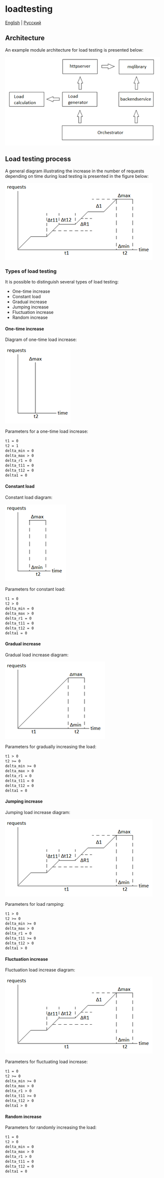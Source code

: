 # loadtesting

[English](README.md) | [Русский](README.ru.md)

## Architecture

An example module architecture for load testing is presented below:

![loadtesting-architecture](../docs/img/loadtesting-architecture.png)

## Load testing process

A general diagram illustrating the increase in the number of requests depending on time during load testing is presented in the figure below:

![loadtesting-increasing-time-diagram](../docs/img/loadtesting-increasing-time-diagram.png)

### Types of load testing

It is possible to distinguish several types of load testing:
- One-time increase
- Constant load
- Gradual increase
- Jumping increase
- Fluctuation increase
- Random increase

#### One-time increase

Diagram of one-time load increase:

![loadtesting-time-diagram-onetime](../docs/img/loadtesting-time-diagram-onetime.png)

Parameters for a one-time load increase:

```
t1 = 0
t2 = 1
delta_min = 0
delta_max > 0
delta_r1 = 0
delta_t11 = 0
delta_t12 = 0
delta1 = 0
```

#### Constant load

Constant load diagram:

![loadtesting-time-diagram-constant](../docs/img/loadtesting-time-diagram-constant.png)

Parameters for constant load:

```
t1 = 0
t2 > 0
delta_min = 0
delta_max > 0
delta_r1 = 0
delta_t11 = 0
delta_t12 = 0
delta1 = 0
```

#### Gradual increase

Gradual load increase diagram:

![loadtesting-time-diagram-gradual](../docs/img/loadtesting-time-diagram-gradual.png)

Parameters for gradually increasing the load:

```
t1 > 0
t2 >= 0
delta_min >= 0
delta_max > 0
delta_r1 = 0
delta_t11 = 0
delta_t12 = 0
delta1 = 0
```
#### Jumping increase

Jumping load increase diagram:

![loadtesting-increasing-time-diagram](../docs/img/loadtesting-increasing-time-diagram.png)

Parameters for load ramping:

```
t1 > 0
t2 >= 0
delta_min >= 0
delta_max > 0
delta_r1 = 0
delta_t11 >= 0
delta_t12 > 0
delta1 > 0
```

#### Fluctuation increase

Fluctuation load increase diagram:

![loadtesting-increasing-time-diagram](../docs/img/loadtesting-increasing-time-diagram.png)

Parameters for fluctuating load increase:

```
t1 = 0
t2 >= 0
delta_min >= 0
delta_max > 0
delta_r1 > 0
delta_t11 >= 0
delta_t12 > 0
delta1 > 0
```

#### Random increase

Parameters for randomly increasing the load:

```
t1 = 0
t2 > 0
delta_min = 0
delta_max > 0
delta_r1 > 0
delta_t11 = 0
delta_t12 = 0
delta1 = 0
```
